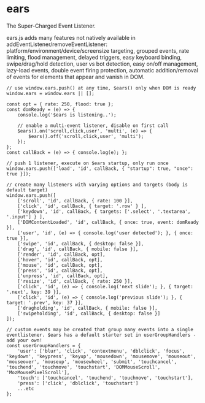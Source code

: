 # ears
The Super-Charged Event Listener.

ears.js adds many features not natively available in addEventListener/removeEventListener: platform/environment/device/screensize targeting, grouped events, rate limiting, flood management, delayed triggers, easy keyboard binding, swipe/drag/hold detection, user vs bot detection, easy on/off management, lazy-load events, double event firing protection, automatic addition/removal of events for elements that appear and vanish in DOM.

```
// use window.ears.push() at any time, $ears() only when DOM is ready
window.ears = window.ears || [];

const opt = { rate: 250, flood: true };
const domReady = (e) => {
    console.log('$ears is listening..');

    // enable a multi-event listener, disable on first call
    $ears().on('scroll,click,user', 'multi', (e) => {
        $ears().off('scroll,click,user', 'multi');
    });
};
const callBack = (e) => { console.log(e); };

// push 1 listener, execute on $ears startup, only run once
window.ears.push(['load', 'id', callBack, { "startup": true, "once": true }]);

// create many listeners with varying options and targets (body is default target)
window.ears.push([
    ['scroll', 'id', callBack, { rate: 100 }],
    ['click', 'id', callBack, { target: '.row' } ],
    ['keydown', 'id', callBack, { targets: ['.select', '.textarea', '.input'] } ],
    ['DOMContentLoaded', 'id', callBack, { once: true, event: domReady }],
    ['user', 'id', (e) => { console.log('user detected'); }, { once: true }],
    ['swipe', 'id', callBack, { desktop: false }],
    ['drag', 'id', callBack, { mobile: false }],
    ['render', 'id', callBack, opt],
    ['hover', 'id', callBack, opt],
    ['mouse', 'id', callBack, opt],
    ['press', 'id', callBack, opt],
    ['unpress', 'id', callBack, opt],
    ['resize', 'id', callBack, { rate: 250 }],
    ['click', 'id', (e) => { console.log('next slide'); }, { target: '.next', key: 39 }],
    ['click', 'id', (e) => { console.log('previous slide'); }, { target: '.prev', key: 37 }],
    ['dragholding', 'id', callBack, { mobile: false }],
    ['swipeholding', 'id', callBack, { desktop: false }]
]);

// custom events may be created that group many events into a single eventlistener. $ears has a default starter set in userGroupHandlers - add your own!
const userGroupHandlers = {
    'user': ['blur', 'click', 'contextmenu', 'dblclick', 'focus', 'keydown', 'keypress', 'keyup', 'mousedown', 'mousemove', 'mouseout', 'mouseover', 'mouseup', 'mousewheel', 'submit', 'touchcancel', 'touchend', 'touchmove', 'touchstart', 'DOMMouseScroll', 'MozMousePixelScroll'],
    'touch': ['touchcancel', 'touchend', 'touchmove', 'touchstart'],
    'press': ['click', 'dblclick', 'touchstart']
    ...etc
};
```
